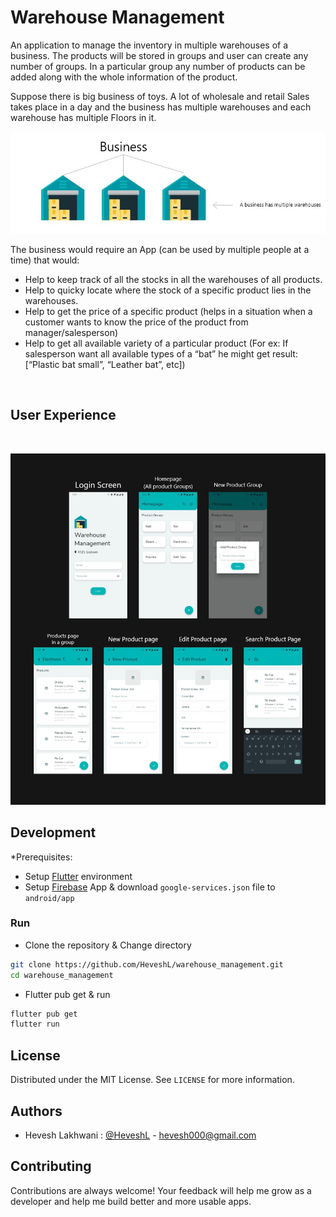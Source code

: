 # Warehouse Management

An application to manage the inventory in multiple warehouses of a business. The products will be stored in groups and user can create any number of groups. In a particular group any number of products can be added along with the whole information of the product.

Suppose there is big business of toys. A lot of wholesale and retail Sales takes place in a day and the business has multiple warehouses and each warehouse has multiple Floors in it.

![Business](doc_assets/business.jpg)

The business would require an App (can be used by multiple people at a time) that would:
- Help to keep track of all the stocks in all the warehouses of all products.
- Help to quicky locate where the stock of a specific product lies in the warehouses.
- Help to get the price of a specific product (helps in a situation when a customer wants to know the price of the product from manager/salesperson)
- Help to get all available variety of a particular product (For ex: If salesperson want all available types of a “bat” he might get result: [“Plastic bat small”, “Leather bat”, etc])


<br>

## User Experience

<br>

![Screens](doc_assets/screens.jpg)

## Development

*Prerequisites:
- Setup [Flutter](https://docs.flutter.dev/get-started/install) environment
- Setup [Firebase](https://firebase.flutter.dev/docs/overview/) App & download `google-services.json` file to `android/app`



### Run
- Clone the repository & Change directory
```sh
git clone https://github.com/HeveshL/warehouse_management.git
cd warehouse_management
```
- Flutter pub get & run
```sh
flutter pub get
flutter run
```


## License

Distributed under the MIT License. See `LICENSE` for more information.



## Authors

- Hevesh Lakhwani : [@HeveshL](https://www.github.com/HeveshL) - hevesh000@gmail.com



## Contributing

Contributions are always welcome! Your feedback will help me grow as a developer and help me build better and more usable apps.
